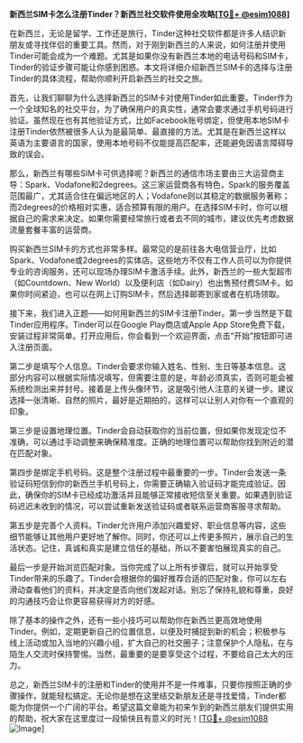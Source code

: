 **新西兰SIM卡怎么注册Tinder？新西兰社交软件使用全攻略[[TG💪+ @esim1088](https://t.me/s/esim1088)]**

在新西兰，无论是留学、工作还是旅行，Tinder这种社交软件都是许多人结识新朋友或寻找伴侣的重要工具。然而，对于刚到新西兰的人来说，如何注册并使用Tinder可能会成为一个难题。尤其是如果你没有新西兰本地的电话号码和SIM卡，Tinder的验证步骤可能让你感到困惑。本文将详细介绍新西兰SIM卡的选择与注册Tinder的具体流程，帮助你顺利开启新西兰的社交之旅。

首先，让我们聊聊为什么选择新西兰的SIM卡对使用Tinder如此重要。Tinder作为一个全球知名的社交平台，为了确保用户的真实性，通常会要求通过手机号码进行验证。虽然现在也有其他验证方式，比如Facebook账号绑定，但使用本地SIM卡注册Tinder依然被很多人认为是最简单、最直接的方法。尤其是在新西兰这样以英语为主要语言的国家，使用本地号码不仅能提高匹配率，还能避免因语言障碍导致的误会。

那么，新西兰有哪些SIM卡可供选择呢？新西兰的通信市场主要由三大运营商主导：Spark、Vodafone和2degrees。这三家运营商各有特色，Spark的服务覆盖范围最广，尤其适合住在偏远地区的人；Vodafone则以其稳定的数据服务著称；而2degrees的价格相对实惠，适合预算有限的用户。在选择SIM卡时，你可以根据自己的需求来决定。如果你需要经常旅行或者去不同的城市，建议优先考虑数据流量套餐丰富的运营商。

购买新西兰SIM卡的方式也非常多样。最常见的是前往各大电信营业厅，比如Spark、Vodafone或2degrees的实体店。这些地方不仅有工作人员可以为你提供专业的咨询服务，还可以现场办理SIM卡激活手续。此外，新西兰的一些大型超市（如Countdown、New World）以及便利店（如Dairy）也出售预付费SIM卡。如果你时间紧迫，也可以在网上订购SIM卡，然后选择邮寄到家或者在机场领取。

接下来，我们进入正题——如何用新西兰的SIM卡注册Tinder。第一步当然是下载Tinder应用程序。Tinder可以在Google Play商店或Apple App Store免费下载，安装过程非常简单。打开应用后，你会看到一个欢迎界面，点击“开始”按钮即可进入注册页面。

第二步是填写个人信息。Tinder会要求你输入姓名、性别、生日等基本信息。这部分内容可以根据实际情况填写，但需要注意的是，年龄必须真实，否则可能会被系统检测出来并封号。接着是上传头像环节，这是吸引他人注意的关键一步。建议选择一张清晰、自然的照片，最好是近期拍的，这样可以让别人对你有一个直观的印象。

第三步是设置地理位置。Tinder会自动获取你的当前位置，但如果你发现定位不准确，可以通过手动调整来确保精准度。正确的地理位置可以帮助你找到附近的潜在匹配对象。

第四步是绑定手机号码。这是整个注册过程中最重要的一步。Tinder会发送一条验证码短信到你的新西兰手机号码上，你需要正确输入验证码才能完成验证。因此，确保你的SIM卡已经成功激活并且能够正常接收短信至关重要。如果遇到验证码迟迟未收到的情况，可以尝试重新发送验证码或者联系运营商客服寻求帮助。

第五步是完善个人资料。Tinder允许用户添加兴趣爱好、职业信息等内容，这些细节能够让其他用户更好地了解你。同时，你还可以上传更多照片，展示自己的生活状态。记住，真诚和真实是建立信任的基础，所以不要害怕展现真实的自己。

最后一步是开始浏览匹配对象。当你完成了以上所有步骤后，就可以开始享受Tinder带来的乐趣了。Tinder会根据你的偏好推荐合适的匹配对象，你可以左右滑动查看他们的资料，并决定是否向他们发起对话。别忘了保持礼貌和尊重，良好的沟通技巧会让你更容易获得对方的好感。

除了基本的操作之外，还有一些小技巧可以帮助你在新西兰更高效地使用Tinder。例如，定期更新自己的位置信息，以便及时捕捉到新的机会；积极参与线上活动或加入当地的兴趣小组，扩大自己的社交圈子；注意保护个人隐私，在与陌生人交流时保持警惕。当然，最重要的是要享受这个过程，不要给自己太大的压力。

总之，新西兰SIM卡的注册和Tinder的使用并不是一件难事，只要你按照正确的步骤操作，就能轻松搞定。无论你是想在这里结交新朋友还是寻找爱情，Tinder都能为你提供一个广阔的平台。希望这篇文章能为初来乍到的新西兰朋友们提供实用的帮助，祝大家在这里度过一段愉快且有意义的时光！[[TG💪+ @esim1088](https://t.me/s/esim1088) ![Image](https://i.postimg.cc/4NQfJmqS/Snipaste-2025-05-13-00-14-12.png)]